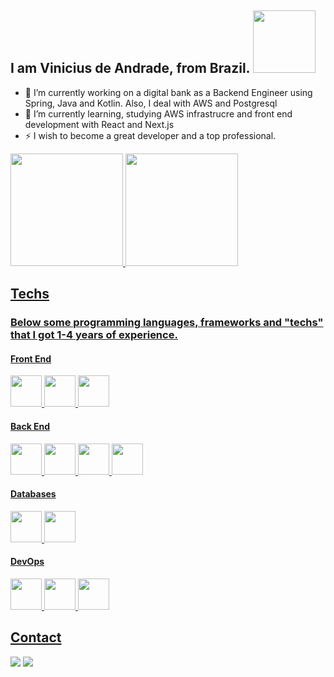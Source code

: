 
<!--
**ViniciusDeAndrade/ViniciusDeAndrade** is a ✨ _special_ ✨ repository because its `README.md` (this file) appears on your GitHub profile.

Here are some ideas to get you started:


- 👯 I’m looking to collaborate on ...
- 🤔 I’m looking for help with ...
- 💬 Ask me about ...
- 📫 How to reach me: ...

-->

## I am Vinicius de Andrade, from Brazil. <img src="https://octocat-generator-assets.githubusercontent.com/my-octocat-1635967162708.png" width=100px height="100"/>
- 🔭 I’m currently working on a digital bank as a Backend Engineer using Spring, Java and Kotlin. Also, I deal with AWS and Postgresql
- 🌱 I’m currently learning, studying AWS infrastrucre and front end development with React and Next.js
- ⚡ I wish to become a great developer and a top professional.

<div id="stat">
  <a href="https://github.com/ViniciusDeAndrade">
  <img height="180em" src="https://github-readme-stats.vercel.app/api/top-langs/?username=ViniciusDeAndrade&layout=compact&langs_count=7&theme=dracula"/>
  <img height="180em" src="https://github-readme-stats.vercel.app/api?username=ViniciusDeAndrade&show_icons=true&theme=dracula&include_all_commits=true&count_private=true"/>
</div>
  
## Techs
  ### Below some programming languages, frameworks and "techs" that I got 1-4 years of experience.
  
  #### Front End  
  
  <img src="https://cdn.jsdelivr.net/gh/devicons/devicon/icons/react/react-original-wordmark.svg" height="50" width="50"/>
  <img src="https://cdn.jsdelivr.net/gh/devicons/devicon/icons/javascript/javascript-original.svg" height="50" width="50"/>
  <img src="https://cdn.jsdelivr.net/gh/devicons/devicon/icons/materialui/materialui-original.svg" height="50" width="50"/>

  #### Back End  
  
  <img src="https://cdn.jsdelivr.net/gh/devicons/devicon/icons/kotlin/kotlin-original-wordmark.svg" height="50" width="50"/>
  <img src="https://cdn.jsdelivr.net/gh/devicons/devicon/icons/laravel/laravel-plain-wordmark.svg" height="50" width="50"/>
  <img src="https://cdn.jsdelivr.net/gh/devicons/devicon/icons/spring/spring-plain-wordmark.svg" height="50" width="50"/>
  <img src="https://cdn.jsdelivr.net/gh/devicons/devicon/icons/java/java-original-wordmark.svg" height="50" width="50"/>
  
  #### Databases
  
  <img src="https://cdn.jsdelivr.net/gh/devicons/devicon/icons/mysql/mysql-original-wordmark.svg" height="50" width="50"/>
  <img src="https://cdn.jsdelivr.net/gh/devicons/devicon/icons/postgresql/postgresql-original-wordmark.svg" height="50" width="50"/>

  #### DevOps
  
  <img src="https://cdn.jsdelivr.net/gh/devicons/devicon/icons/amazonwebservices/amazonwebservices-original-wordmark.svg" height="50" width="50"/>  
  <img src="https://cdn.jsdelivr.net/gh/devicons/devicon/icons/git/git-original-wordmark.svg" height="50" width="50"/>
  <img src="https://cdn.jsdelivr.net/gh/devicons/devicon/icons/jenkins/jenkins-original.svg" height="50" width="50"/>

  

## Contact
<div>
<a href = "mailto:viniciusclo@gmail.com"><img src="https://img.shields.io/badge/Gmail-D14836?style=for-the-badge&logo=gmail&logoColor=white" target="_blank"></a>
<a href="https://www.linkedin.com/in/viniciusmaa/" target="_blank"><img src="https://img.shields.io/badge/-LinkedIn-%230077B5?style=for-the-badge&logo=linkedin&logoColor=white" target="_blank"></a>   
</div>
